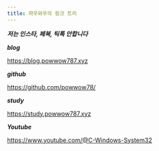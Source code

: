 ```yaml
---
title: 파우와우의 링크 트리
---
```


***저는 인스타, 페북, 틱톡 안합니다***



***blog***

https://blog.powwow787.xyz


***github***

https://github.com/powwow78/


***study***

https://study.powwow787.xyz


***Youtube***

https://www.youtube.com/@C-Windows-System32
